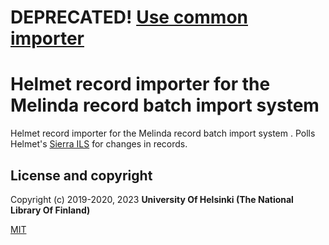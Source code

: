 # DEPRECATED! [Use common importer](https://github.com/NatLibFi/melinda-record-import-importer)

# Helmet record importer for the Melinda record batch import system

Helmet record importer for the Melinda record batch import system . Polls Helmet's [Sierra ILS](https://sandbox.iii.com/iii/sierra-api/swagger/index.html) for changes in records.

## License and copyright

Copyright (c) 2019-2020, 2023 **University Of Helsinki (The National Library Of Finland)**

[MIT](https://choosealicense.com/licenses/mit/)
